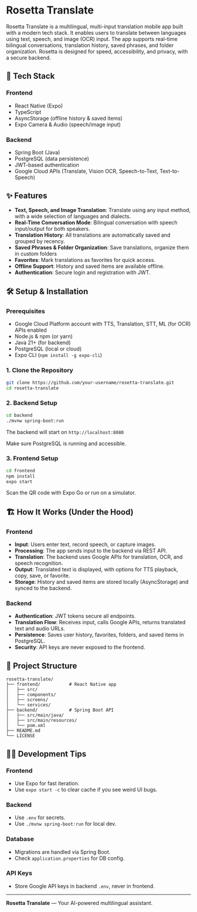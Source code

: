 # Rosetta Translate

Rosetta Translate is a multilingual, multi-input translation mobile app built with a modern tech stack. It enables users to translate between languages using text, speech, and image (OCR) input. The app supports real-time bilingual conversations, translation history, saved phrases, and folder organization. Rosetta is designed for speed, accessibility, and privacy, with a secure backend.

## 🚀 Tech Stack

### Frontend

- React Native (Expo)
- TypeScript
- AsyncStorage (offline history & saved items)
- Expo Camera & Audio (speech/image input)

### Backend

- Spring Boot (Java)
- PostgreSQL (data persistence)
- JWT-based authentication
- Google Cloud APIs (Translate, Vision OCR, Speech-to-Text, Text-to-Speech)

## ✨ Features

- **Text, Speech, and Image Translation**: Translate using any input method, with a wide selection of languages and dialects.
- **Real-Time Conversation Mode**: Bilingual conversation with speech input/output for both speakers.
- **Translation History**: All translations are automatically saved and grouped by recency.
- **Saved Phrases & Folder Organization**: Save translations, organize them in custom folders
- **Favorites**: Mark translations as favorites for quick access.
- **Offline Support**: History and saved items are available offline.
- **Authentication**: Secure login and registration with JWT.

## 🛠️ Setup & Installation

### Prerequisites

- Google Cloud Platform account with TTS, Translation, STT, ML (for OCR) APIs enabled
- Node.js & npm (or yarn)
- Java 21+ (for backend)
- PostgreSQL (local or cloud)
- Expo CLI (`npm install -g expo-cli`)

### 1. Clone the Repository

```bash
git clone https://github.com/your-username/rosetta-translate.git
cd rosetta-translate
```

### 2. Backend Setup

```bash
cd backend
./mvnw spring-boot:run
```

The backend will start on `http://localhost:8080`

Make sure PostgreSQL is running and accessible.

### 3. Frontend Setup

```bash
cd frontend
npm install
expo start
```

Scan the QR code with Expo Go or run on a simulator.

## 🏗️ How It Works (Under the Hood)

### Frontend

- **Input**: Users enter text, record speech, or capture images.
- **Processing**: The app sends input to the backend via REST API.
- **Translation**: The backend uses Google APIs for translation, OCR, and speech recognition.
- **Output**: Translated text is displayed, with options for TTS playback, copy, save, or favorite.
- **Storage**: History and saved items are stored locally (AsyncStorage) and synced to the backend.

### Backend

- **Authentication**: JWT tokens secure all endpoints.
- **Translation Flow**: Receives input, calls Google APIs, returns translated text and audio URLs.
- **Persistence**: Saves user history, favorites, folders, and saved items in PostgreSQL.
- **Security**: API keys are never exposed to the frontend.

## 📂 Project Structure

```
rosetta-translate/
├── frontend/           # React Native app
│   ├── src/
│   ├── components/
│   ├── screens/
│   └── services/
├── backend/            # Spring Boot API
│   ├── src/main/java/
│   ├── src/main/resources/
│   └── pom.xml
├── README.md
└── LICENSE
```

## 🧑‍💻 Development Tips

### Frontend

- Use Expo for fast iteration.
- Use `expo start -c` to clear cache if you see weird UI bugs.

### Backend

- Use `.env` for secrets.
- Use `./mvnw spring-boot:run` for local dev.

### Database

- Migrations are handled via Spring Boot.
- Check `application.properties` for DB config.

### API Keys

- Store Google API keys in backend `.env`, never in frontend.

---

**Rosetta Translate** — Your AI-powered multilingual assistant.
